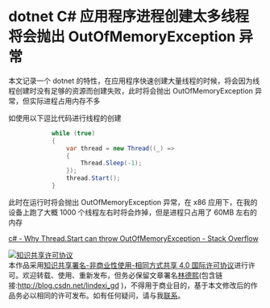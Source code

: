 # dotnet C# 应用程序进程创建太多线程将会抛出 OutOfMemoryException 异常

本文记录一个 dotnet 的特性，在应用程序快速创建大量线程的时候，将会因为线程创建时没有足够的资源而创建失败，此时将会抛出 OutOfMemoryException 异常，但实际进程占用内存不多

<!--more-->
<!-- 发布 -->

如使用以下逗比代码进行线程的创建

```csharp
            while (true)
            {
                var thread = new Thread((_) =>
                {
                    Thread.Sleep(-1);
                });
                thread.Start();
            }
```

此时在运行时将会抛出 OutOfMemoryException 异常，在 x86 应用下，在我的设备上跑了大概 1000 个线程左右时将会炸掉，但是进程只占用了 60MB 左右的内存

[c# - Why Thread.Start can throw OutOfMemoryException - Stack Overflow](https://stackoverflow.com/questions/15789507/why-thread-start-can-throw-outofmemoryexception )



<a rel="license" href="http://creativecommons.org/licenses/by-nc-sa/4.0/"><img alt="知识共享许可协议" style="border-width:0" src="https://licensebuttons.net/l/by-nc-sa/4.0/88x31.png" /></a><br />本作品采用<a rel="license" href="http://creativecommons.org/licenses/by-nc-sa/4.0/">知识共享署名-非商业性使用-相同方式共享 4.0 国际许可协议</a>进行许可。欢迎转载、使用、重新发布，但务必保留文章署名[林德熙](http://blog.csdn.net/lindexi_gd)(包含链接:http://blog.csdn.net/lindexi_gd )，不得用于商业目的，基于本文修改后的作品务必以相同的许可发布。如有任何疑问，请与我[联系](mailto:lindexi_gd@163.com)。
